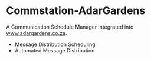 # Commstation-AdarGardens

A Communication Schedule Manager integrated into www.adargardens.co.za.

* Message Distribution Scheduling
* Automated Message Distribution
